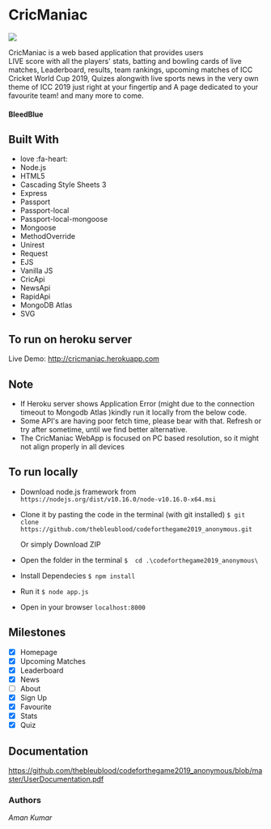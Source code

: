 # CricManiac
 ![](https://img.shields.io/github/release/pandao/editor.md.svg)

CricManiac is a web based application that provides users  
LIVE score with all the players' stats, batting and bowling cards of live matches,
Leaderboard, results, team rankings, upcoming matches of ICC Cricket World Cup 2019, Quizes alongwith live sports news in the very own theme of ICC 2019 just right at your fingertip and
A page dedicated to your favourite team! 
and many more to come. 

#### BleedBlue

## Built With

- love :fa-heart:
- Node.js
- HTML5
- Cascading Style Sheets 3
- Express
- Passport
- Passport-local
- Passport-local-mongoose
- Mongoose
- MethodOverride
- Unirest
- Request
- EJS
- Vanilla JS
- CricApi
- NewsApi
- RapidApi
- MongoDB Atlas
- SVG

 
 ## To run on heroku server

Live Demo: http://cricmaniac.herokuapp.com

## Note

- If Heroku server shows Application Error (might due to the connection      timeout to Mongodb Atlas )kindly run it locally from the below code.
- Some API's are having poor fetch time, please bear with that. Refresh     or try after sometime, until we find better alternative.
- The CricManiac WebApp is focused on PC based resolution, so it might
  not align properly in all devices

## To run locally
- Download node.js framework from
    ``` https://nodejs.org/dist/v10.16.0/node-v10.16.0-x64.msi ```
- Clone it by pasting the code in the terminal (with git installed)
    ```$ git clone https://github.com/thebleublood/codeforthegame2019_anonymous.git ```

    Or simply Download ZIP 

- Open the folder in the terminal
    ```$  cd .\codeforthegame2019_anonymous\ ```
- Install Dependecies
    ```$ npm install ```
- Run it
    ```$ node app.js ```
- Open in your browser
    ``` localhost:8000 ``` 


## Milestones

- [x] Homepage
- [x] Upcoming Matches
- [x] Leaderboard	
- [x] News
- [ ] About
- [x] Sign Up
- [x] Favourite
- [x] Stats
- [x] Quiz

## Documentation

https://github.com/thebleublood/codeforthegame2019_anonymous/blob/master/UserDocumentation.pdf

### Authors
_Aman Kumar_
